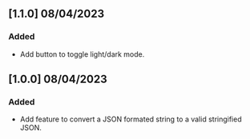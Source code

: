 <!--
IMPACTO
### Added: for new features.
### Changed: for changes in existing functionality.
### Deprecated: for soon-to-be removed features.
### Removed: for now removed features.
### Fixed: for any bug fixes.
### Security: in case of vulnerabilities.

Versionamiento
A.B.C

A: Cambio sustancial en la estructura o en la manera de operar la aplicación.
B: Nuevas características, nuevas funcionalidades y conjunto de grandes correcciones.
C: Correcciones de bugs de la serie B.
-->

## [1.1.0] 08/04/2023

### Added

- Add button to toggle light/dark mode.

## [1.0.0] 08/04/2023

### Added

- Add feature to convert a JSON formated string to a valid stringified JSON.
